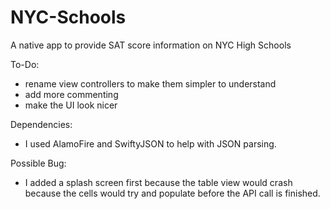 # NYC-Schools
A native app to provide SAT score information on NYC High Schools

To-Do:
- rename view controllers to make them simpler to understand
- add more commenting
- make the UI look nicer

Dependencies:
- I used AlamoFire and SwiftyJSON to help with JSON parsing.

Possible Bug:
- I added a splash screen first because the table view would crash because the cells would try and populate before the API call is finished.
